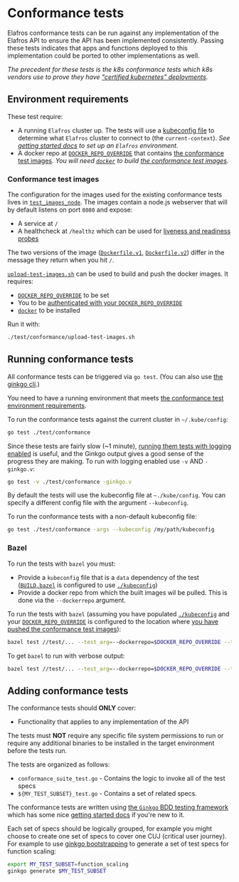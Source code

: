 # Conformance tests

Elafros conformance tests can be run against any implementation
of the Elafros API to ensure the API has been implemented consistently.
Passing these tests indicates that apps and functions deployed to
this implementation could be ported to other implementations as well.

_The precedent for these tests is the k8s conformance tests which k8s
vendors use to prove they have ["certified kubernetes"
deployments](https://github.com/cncf/k8s-conformance#certified-kubernetes)._

## Environment requirements

These test require:

* A running `Elafros` cluster up. The tests will use a
  [kubeconfig file](https://kubernetes.io/docs/concepts/configuration/organize-cluster-access-kubeconfig/)
  to determine what `Elafros` cluster to connect to (the `current-context`).
  _See [getting started docs](../../DEVELOPMENT.md#getting-started) to set up
  an `Elafros` environment._
* A docker repo at [`DOCKER_REPO_OVERRIDE`](../../DEVELOPMENT.md#environment-setup)
  that contains [the conformance test images](#conformance-test-images).
  _You will need [`docker`](https://docs.docker.com/install/) to build [the conformance test
  images](#conformance-test-images)._

### Conformance test images

The configuration for the images used for the existing conformance tests lives in
[`test_images_node`](./test_images_node). The images contain a node.js webserver that
will by default listens on port `8080` and expose:

* A service at `/`
* A healthcheck at `/healthz` which can be used for [liveness and readiness probes](https://kubernetes.io/docs/tasks/configure-pod-container/configure-liveness-readiness-probes/)

The two versions of the image ([`Dockerfile.v1`](./test_images_node/Dockerfile.v1),
[`Dockerfile.v2`](./test_images_node/Dockerfile.v2)) differ in the message they return
when you hit `/`.

[`upload-test-images.sh`](./upload-test-images.sh) can be used to build and push the
docker images. It requires:

* [`DOCKER_REPO_OVERRIDE`](../../DEVELOPMENT.md#environment-setup) to be set
* You to be [authenticated with your
  `DOCKER_REPO_OVERRIDE`](../../docs/setting-up-a-docker-registry.md)
* [`docker`](https://docs.docker.com/install/) to be installed

Run it with:

```bash
./test/conformance/upload-test-images.sh
```

## Running conformance tests

All conformance tests can be triggered via `go test`. (You can also use
[the ginkgo cli](https://onsi.github.io/ginkgo/#the-ginkgo-cli).)

You need to have a running environment that meets [the conformance test
environment requirements](#environment-requirements).

To run the conformance tests against the current cluster in `~/.kube/config`:

```bash
go test ./test/conformance
```

Since these tests are fairly slow (~1 minute), [running them tests with
logging enabled](https://onsi.github.io/ginkgo/#logging-output) is useful,
and the Ginkgo output gives a good sense of the progress they are making.
To run with logging enabled use `-v` AND `-ginkgo.v`:

```bash
go test -v ./test/conformance -ginkgo.v
```

By default the tests will use the kubeconfig file at `~./kube/config`.
You can specify a different config file with the argument `--kubeconfig`.

To run the conformance tests with a non-default kubeconfig file:

```bash
go test ./test/conformance -args --kubeconfig /my/path/kubeconfig
```

### Bazel

To run the tests with `bazel` you must:

* Provide a `kubeconfig` file that is a `data` dependency of the test
  ([`BUILD.bazel`](./BUILD.bazel) is configured to use [`./kubeconfig`](./kubeconfig))
* Provide a docker repo from which the built images wil be pulled. This is done
  via the `--dockerrepo` argument.

To run the tests with `bazel` (assuming you have populated [`./kubeconfig`](./kubeconfig)
and your [`DOCKER_REPO_OVERRIDE`](../../DEVELOPMENT.md#environment-setup) is configured
to the location where [you have pushed the conformance test images](#conformance-test-images)):

```bash
bazel test //test/... --test_arg=--dockerrepo=$DOCKER_REPO_OVERRIDE --test_arg=--kubeconfig=./kubeconfig
```

To get `bazel` to run with verbose output:

```bash
bazel test //test/... --test_arg=--dockerrepo=$DOCKER_REPO_OVERRIDE --test_arg=-ginkgo.v
```

## Adding conformance tests

The conformance tests should **ONLY** cover:

  * Functionality that applies to any implementation of the API

The tests must **NOT** require any specific file system permissions to run or
require any additional binaries to be installed in the target environment before
the tests run.

The tests are organized as follows:

* `conformance_suite_test.go` - Contains the logic to invoke all of the test specs
* `${MY_TEST_SUBSET}_test.go` - Contains a set of related specs.

The conformance tests are written using [the `Ginkgo` BDD testing
framework](https://github.com/onsi/ginkgo) which has some nice [getting started
docs](https://onsi.github.io/ginkgo/#getting-started-writing-your-first-test)
if you're new to it.

Each set of specs should be logically grouped, for example you might choose to create
one set of specs to cover one CUJ (critical user journey). For example to use
[ginkgo bootstrapping](https://onsi.github.io/ginkgo/#bootstrapping-a-suite) to
generate a set of test specs for function scaling:

```bash
export MY_TEST_SUBSET=function_scaling
ginkgo generate $MY_TEST_SUBSET
```

